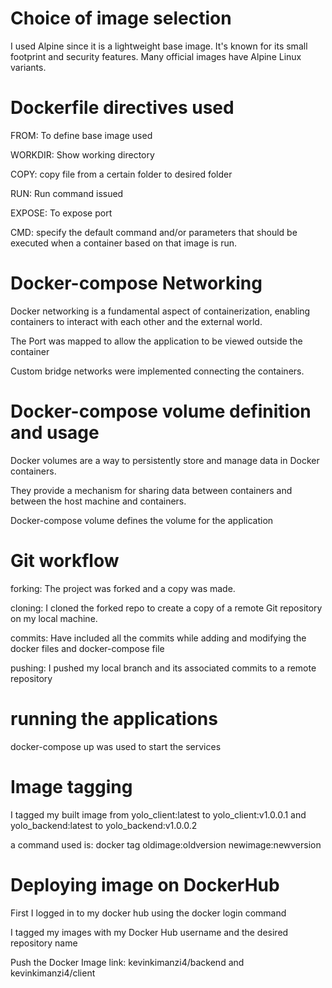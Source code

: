 # Choice of image selection
 I used Alpine since it is a lightweight base image. It's known for its small footprint and security features. Many official images have Alpine Linux variants.

# Dockerfile directives used
FROM: To define base image used

WORKDIR: Show working directory

COPY: copy file from a certain folder to desired folder

RUN: Run command issued

EXPOSE: To expose port

CMD: specify the default command and/or parameters that should be executed when a container based on that image is run.

# Docker-compose Networking
Docker networking is a fundamental aspect of containerization, enabling containers to interact with each other and the external world.

The Port was mapped to allow the application to be viewed outside the container

Custom bridge networks were implemented connecting the containers.

# Docker-compose volume definition and usage
Docker volumes are a way to persistently store and manage data in Docker containers.

They provide a mechanism for sharing data between containers and between the host machine and containers.

Docker-compose volume defines the volume for the application

# Git workflow 
forking: The project was forked and a copy was made.

cloning: I cloned the forked repo to create a copy of a remote Git repository on my local machine.

commits: Have included all the commits while adding and modifying the docker files and docker-compose file

pushing: I pushed my local branch and its associated commits to a remote repository

# running the applications
docker-compose up was used to start the services




# Image tagging
I tagged my built image from yolo_client:latest to yolo_client:v1.0.0.1   and yolo_backend:latest to yolo_backend:v1.0.0.2

a command used is:  docker tag oldimage:oldversion newimage:newversion


# Deploying image on DockerHub
First I logged in to my docker hub using the docker login command

I tagged my images with my Docker Hub username and the desired repository name

Push the Docker Image
link: kevinkimanzi4/backend   and kevinkimanzi4/client
